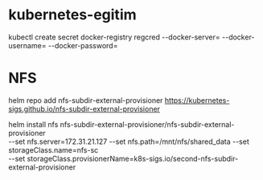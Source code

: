 # kubernetes-egitim
kubectl create secret docker-registry regcred --docker-server=<your-registry-server> --docker-username=<your-name> --docker-password=<your-pword> 


# NFS
helm repo add nfs-subdir-external-provisioner https://kubernetes-sigs.github.io/nfs-subdir-external-provisioner

helm install nfs nfs-subdir-external-provisioner/nfs-subdir-external-provisioner \
--set nfs.server=172.31.21.127 --set nfs.path=/mnt/nfs/shared_data --set storageClass.name=nfs-sc \
--set storageClass.provisionerName=k8s-sigs.io/second-nfs-subdir-external-provisioner